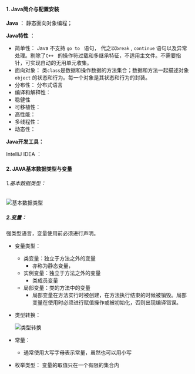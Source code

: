 #### 1. Java简介与配置安装

**Java** ： 静态面向对象编程；

**Java特性** ：  

- 简单性： Java 不支持 `go to ` 语句， 代之以`break` ,  `continue`  语句以及异常处理。剔除了`C++ `  的操作符过载和多继承特征，不适用主文件。不需要指针，可实现自动的无用单元收集。
- 面向对象： 类`class`是数据和操作数据的方法集合；数据和方法一起描述对象`object` 的状态和行为。每一个对象是其状态和行为的封装。
- 分布性： 分布式语言
- 编译和解释性：
- 稳健性
- 可移植性： 
- 高性能： 
- 多线程性： 
- 动态性：



**Java开发工具：**

IntelliJ IDEA ： 



#### 2. JAVA基本数据类型与变量

###### 1.基本数据类型： 

![基本数据类型](C:\Users\arthur\AppData\Roaming\Typora\typora-user-images\image-20210713222157118.png)

##### 2.变量： 

强类型语言，变量使用前必须进行声明。

- 变量类型：
  - 类变量：独立于方法之外的变量
    - 亦称为静态变量，
  - 实例变量：独立于方法之外的变量
    - 类成员变量
  - 局部变量：类的方法中的变量
    - 局部变量在方法实行时被创建，在方法执行结束的时候被销毁。局部变量在使用时必须进行赋值操作或被初始化，否则出现编译错误。

- 类型转换：

  ![类型转换](C:\Users\arthur\AppData\Roaming\Typora\typora-user-images\image-20210713230901335.png)

- 常量：
  - 通常使用大写字母表示常量，虽然也可以用小写

- 枚举类型： 变量的取值只在一个有限的集合内